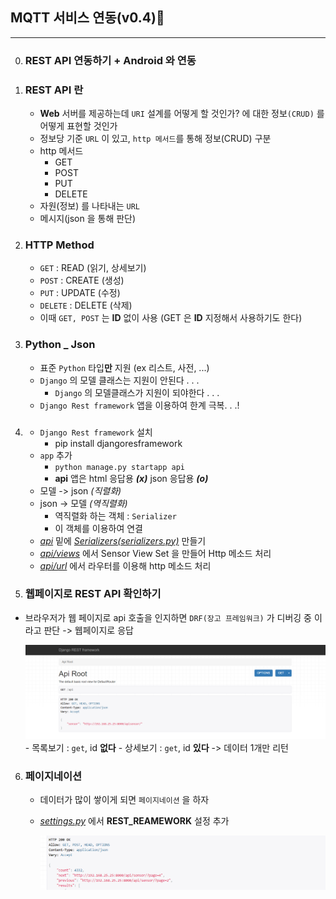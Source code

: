 ## MQTT 서비스 연동(v0.4)🥙
---
0. ### REST API 연동하기 + Android 와 연동
1. ### REST API 란
	- **Web** 서버를 제공하는데 `URI` 설계를 어떻게 할 것인가? 에 대한 정보`(CRUD)` 를 어떻게 표현할 것인가
	- 정보당 기준 `URL` 이 있고, `http 메서드`를 통해 정보(CRUD) 구분
	-  http 메서드
		- GET
		- POST
		- PUT
		- DELETE
	- 자원(정보) 를 나타내는 `URL`
	- 메시지(json 을 통해 판단)
2. ### HTTP Method
	- `GET` : READ (읽기, 상세보기)
	- `POST` : CREATE (생성)
	- `PUT` : UPDATE (수정)
	- `DELETE` : DELETE (삭제)
	- 이때 `GET, POST` 는 **ID** 없이 사용 (GET 은 **ID** 지정해서 사용하기도 한다)
3.  ### Python _ Json
	- 표준 `Python` 타입**만** 지원 (ex 리스트, 사전, ...)
	- `Django` 의 모델 클래스는 지원이 안된다 . . .
		- `Django` 의 모델클래스가 지원이 되야한다  . . . 
	- `Django Rest framework` 앱을 이용하여 한계 극복. . .!
4.  ###
    - `Django Rest framework` 설치
        - pip install djangoresframework
	- `app` 추가
    	- `python manage.py startapp api` 
    	- **api** 앱은 html 응답용 ***(x)*** json 응답용 ***(o)***
	- 모델 -> json *(직렬화)*
	- json -> 모델 *(역직렬화)*
		- 역직렬화 하는 객체 : `Serializer `
		- 이 객체를 이용하여 연결
	- *[api](./api/)* 밑에 *[Serializers(serializers.py)](./api/serializers.py)* 만들기
	- *[api/views](./api/views.py)* 에서 Sensor View Set 을 만들어 Http 메소드 처리
	- *[api/url](./api/urls.py)* 에서 라우터를 이용해 http 메소드 처리
5.  ### 웹페이지로 REST API 확인하기
   - 브라우저가 웹 페이지로 api 호출을 인지하면 `DRF(장고 프레임워크)` 가 디버깅 중 이라고 판단 -> 웹페이지로 응답
	
	    ![](../img/v4_img1.PNG)
	- 목록보기 : `get`, id **없다**
	- 상세보기 : `get`, id **있다** -> 데이터 1개만 리턴
6.  ### 페이지네이션
    - 데이터가 많이 쌓이게 되면 `페이지네이션` 을 하자
	- *[settings.py](./config/settings.py)* 에서 **REST_REAMEWORK** 설정 추가

	    ![img2](../img/v4_img2.PNG)